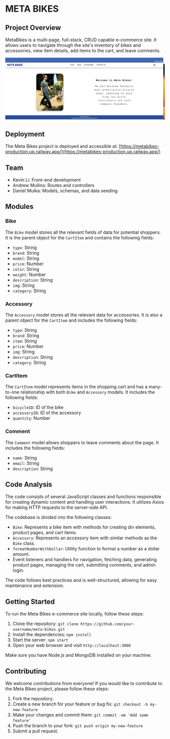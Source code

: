 # META BIKES

## Project Overview

MetaBikes is a multi-page, full-stack, CRUD capable e-commerce site. It allows users to navigate through the site's inventory of bikes and accessories, view item details, add items to the cart, and leave comments.

![Meta Bikes Landing Page](https://github.com/kevinleet/metabikes/raw/main/client/imgs/landing.png)

## Deployment

The Meta Bikes project is deployed and accessible at: [https://metabikes-production.up.railway.app/](https://metabikes-production.up.railway.app/)

## Team

- Kevin Li: Front-end development
- Andrew Mullins: Routes and controllers
- Daniel Mulka: Models, schemas, and data seeding

## Modules

### Bike

The `Bike` model stores all the relevant fields of data for potential shoppers. It is the parent object for the `CartItem` and contains the following fields:

- `type`: String
- `brand`: String
- `model`: String
- `price`: Number
- `color`: String
- `weight`: Number
- `description`: String
- `img`: String
- `category`: String

### Accessory

The `Accessory` model stores all the relevant data for accessories. It is also a parent object for the `CartItem` and includes the following fields:

- `type`: String
- `brand`: String
- `item`: String
- `price`: Number
- `img`: String
- `description`: String
- `category`: String

### CartItem

The `CartItem` model represents items in the shopping cart and has a many-to-one relationship with both `Bike` and `Accessory` models. It includes the following fields:

- `bicycleID`: ID of the bike
- `accessoryID`: ID of the accessory
- `quantity`: Number

### Comment

The `Comment` model allows shoppers to leave comments about the page. It includes the following fields:

- `name`: String
- `email`: String
- `description`: String

## Code Analysis

The code consists of several JavaScript classes and functions responsible for creating dynamic content and handling user interactions. It utilizes Axios for making HTTP requests to the server-side API.

The codebase is divided into the following classes:

- `Bike`: Represents a bike item with methods for creating div elements, product pages, and cart items.
- `Accessory`: Represents an accessory item with similar methods as the `Bike` class.
- `formatNumberWithDollar`: Utility function to format a number as a dollar amount.
- Event listeners and handlers for navigation, fetching data, generating product pages, managing the cart, submitting comments, and admin login.

The code follows best practices and is well-structured, allowing for easy maintenance and extension.

## Getting Started

To run the Meta Bikes e-commerce site locally, follow these steps:

1. Clone the repository: `git clone https://github.com/your-username/meta-bikes.git`
2. Install the dependencies: `npm install`
3. Start the server: `npm start`
4. Open your web browser and visit `http://localhost:3000`

Make sure you have Node.js and MongoDB installed on your machine.

## Contributing

We welcome contributions from everyone! If you would like to contribute to the Meta Bikes project, please follow these steps:

1. Fork the repository.
2. Create a new branch for your feature or bug fix: `git checkout -b my-new-feature`
3. Make your changes and commit them: `git commit -am 'Add some feature'`
4. Push the branch to your fork: `git push origin my-new-feature`
5. Submit a pull request.

